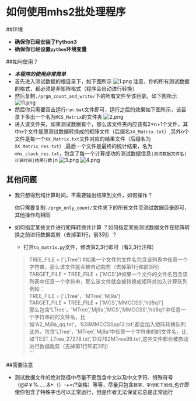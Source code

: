 # 如何使用mhs2批处理程序
##环境
- **确保你已经安装了Python3**
- **确保你已经设置`python`环境变量**

##如何使用？
- ***本程序的使用非常简单***
- 首先进入测试数据的根目录下，如下图所示
![1.png](https://i.loli.net/2021/05/13/ZCXm3LOYgEkIQqW.png)
注意，你的所有测试数据的格式，都必须是非矩阵格式（程序会自动进行转换）
- 然后复制`./prgm_count_and_write/`下的所有文件至该目录。如下图所示
![11.png](https://i.loli.net/2021/05/13/1ZCmgsc9olBDFvn.png)
- 然后你只需要双击运行`run.bat`文件即可，运行之后的效果如下图所示，该目录下多出一个名为`MCS_Matrix`的文件夹
![2.png](https://i.loli.net/2021/05/13/1EI35yzQthB7LOw.png)
- 进入该文件夹，如果测试数据有个，那么该文件夹内应该有2*n+1个文件，其中n个文件是原测试数据转换成的矩阵文件（后缀名`XX_Matrix.txt`）,另外n个文件是每一个`XX_Matrix.txt`文件对应的结果文件（后缀名为`XX_Matrix_res.txt`）,最后一个文件是最终的统计结果，名为`mhs_clock_res.txt`，包含了每一个计算成功的测试数据信息`|测试数据文件名|计算时间|结果行数|`n
![3.png](https://i.loli.net/2021/05/13/oX6dk5wvaejOSKb.png)
![4.png](https://i.loli.net/2021/05/13/H6poeY9NCEK5k1z.png)

## 其他问题
- 我只想得到纯计算时间，不需要输出结果到文件，如何操作？  

  你只需要复制`./prgm_only_count/`文件夹下的所有文件至测试数据目录即可，其他操作均相同
- 如何指定某些文件进行矩阵转换并计算 ？如何指定某些测试数据文件在矩阵转换之前进行数据裁剪（去掉第1行，前3列）？ 
  - 打开`to_matrix.py`文件，修改第2,3行即可（看2,3行注释）  
  > TREE_FILE = ['LTree'] #如果一个文件的文件名包含该列表中任意一个字符串，那么该文件就会被自动裁剪（去掉第1行和前3列）  
    TARGET_FILE = TREE_FILE + ['MCS']#如果一个文件的文件名包含该列表中任意一个字符串，那么该文件就会被转换成矩阵并加入计算队列  
    例如：  
    TREE_FILE = ['LTree'，'MTree','Mj9a']  
    TARGET_FILE = TREE_FILE + ['MCS','MMCCSS','hd8q1']  
    那么包含'LTree'，'MTree','Mj9a','MCS','MMCCSS','hd8q1'中任意一个字符串的的文件名，比如‘A2_Mj9a_qq.txt’，‘828MMCCSSpp12.txt’,都会加入矩阵转换队列  
    此外，包含'LTree'，'MTree','Mj9a'中任意一个字符串的的文件名，比如‘TEST_LTree_27278.txt’,‘DIQ782MTree99.txt’,这些文件都会被自动进行数据裁剪（去掉第1行和前3列）  
    '''
    
##需要注意
- 测试数据文件的绝对路径中尽量不要包含中文以及中文字符、特殊符号（@#￥%……&*（）-+=/?空格）等等，尽量只包含`数字、字母和下划线`,也许即使你包含了特殊字也可以正常运行，但是作者无法保证它总是正常运行